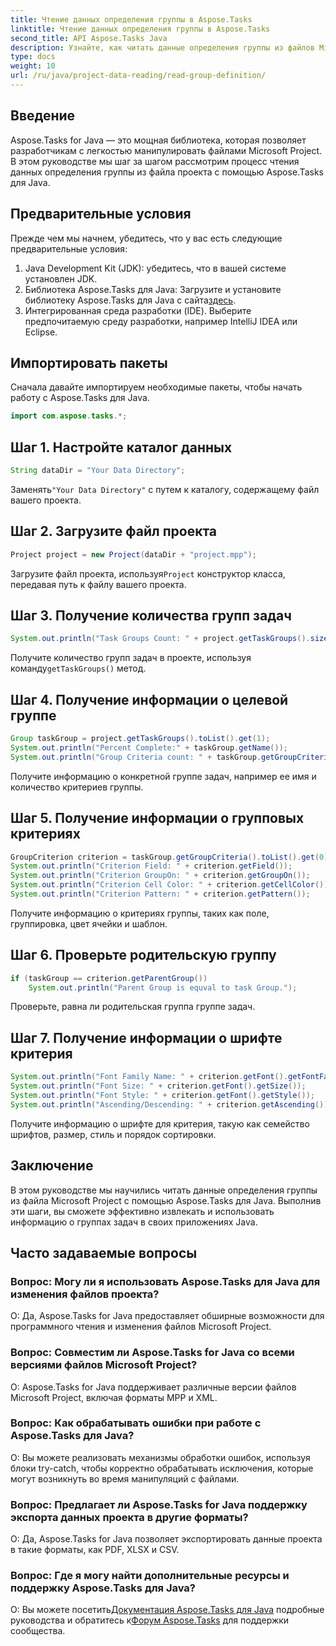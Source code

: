 ```yaml
---
title: Чтение данных определения группы в Aspose.Tasks
linktitle: Чтение данных определения группы в Aspose.Tasks
second_title: API Aspose.Tasks Java
description: Узнайте, как читать данные определения группы из файлов Microsoft Project с помощью Aspose.Tasks для Java. Следуйте нашему пошаговому руководству.
type: docs
weight: 10
url: /ru/java/project-data-reading/read-group-definition/
---
```

## Введение
Aspose.Tasks for Java — это мощная библиотека, которая позволяет разработчикам с легкостью манипулировать файлами Microsoft Project. В этом руководстве мы шаг за шагом рассмотрим процесс чтения данных определения группы из файла проекта с помощью Aspose.Tasks для Java.
## Предварительные условия
Прежде чем мы начнем, убедитесь, что у вас есть следующие предварительные условия:
1. Java Development Kit (JDK): убедитесь, что в вашей системе установлен JDK.
2.  Библиотека Aspose.Tasks для Java: Загрузите и установите библиотеку Aspose.Tasks для Java с сайта[здесь](https://releases.aspose.com/tasks/java/).
3. Интегрированная среда разработки (IDE). Выберите предпочитаемую среду разработки, например IntelliJ IDEA или Eclipse.

## Импортировать пакеты
Сначала давайте импортируем необходимые пакеты, чтобы начать работу с Aspose.Tasks для Java.
```java
import com.aspose.tasks.*;
```
## Шаг 1. Настройте каталог данных
```java
String dataDir = "Your Data Directory";
```
 Заменять`"Your Data Directory"` с путем к каталогу, содержащему файл вашего проекта.
## Шаг 2. Загрузите файл проекта
```java
Project project = new Project(dataDir + "project.mpp");
```
 Загрузите файл проекта, используя`Project` конструктор класса, передавая путь к файлу вашего проекта.
## Шаг 3. Получение количества групп задач
```java
System.out.println("Task Groups Count: " + project.getTaskGroups().size());
```
 Получите количество групп задач в проекте, используя команду`getTaskGroups()` метод.
## Шаг 4. Получение информации о целевой группе
```java
Group taskGroup = project.getTaskGroups().toList().get(1);
System.out.println("Percent Complete:" + taskGroup.getName());
System.out.println("Group Criteria count: " + taskGroup.getGroupCriteria().size());
```
Получите информацию о конкретной группе задач, например ее имя и количество критериев группы.
## Шаг 5. Получение информации о групповых критериях
```java
GroupCriterion criterion = taskGroup.getGroupCriteria().toList().get(0);
System.out.println("Criterion Field: " + criterion.getField());
System.out.println("Criterion GroupOn: " + criterion.getGroupOn());
System.out.println("Criterion Cell Color: " + criterion.getCellColor());
System.out.println("Criterion Pattern: " + criterion.getPattern());
```
Получите информацию о критериях группы, таких как поле, группировка, цвет ячейки и шаблон.
## Шаг 6. Проверьте родительскую группу
```java
if (taskGroup == criterion.getParentGroup())
    System.out.println("Parent Group is equval to task Group.");
```
Проверьте, равна ли родительская группа группе задач.
## Шаг 7. Получение информации о шрифте критерия
```java
System.out.println("Font Family Name: " + criterion.getFont().getFontFamily());
System.out.println("Font Size: " + criterion.getFont().getSize());
System.out.println("Font Style: " + criterion.getFont().getStyle());
System.out.println("Ascending/Descending: " + criterion.getAscending());
```
Получите информацию о шрифте для критерия, такую как семейство шрифтов, размер, стиль и порядок сортировки.

## Заключение
В этом руководстве мы научились читать данные определения группы из файла Microsoft Project с помощью Aspose.Tasks для Java. Выполнив эти шаги, вы сможете эффективно извлекать и использовать информацию о группах задач в своих приложениях Java.
## Часто задаваемые вопросы
### Вопрос: Могу ли я использовать Aspose.Tasks для Java для изменения файлов проекта?
О: Да, Aspose.Tasks for Java предоставляет обширные возможности для программного чтения и изменения файлов Microsoft Project.
### Вопрос: Совместим ли Aspose.Tasks for Java со всеми версиями файлов Microsoft Project?
О: Aspose.Tasks for Java поддерживает различные версии файлов Microsoft Project, включая форматы MPP и XML.
### Вопрос: Как обрабатывать ошибки при работе с Aspose.Tasks для Java?
О: Вы можете реализовать механизмы обработки ошибок, используя блоки try-catch, чтобы корректно обрабатывать исключения, которые могут возникнуть во время манипуляций с файлами.
### Вопрос: Предлагает ли Aspose.Tasks for Java поддержку экспорта данных проекта в другие форматы?
О: Да, Aspose.Tasks for Java позволяет экспортировать данные проекта в такие форматы, как PDF, XLSX и CSV.
### Вопрос: Где я могу найти дополнительные ресурсы и поддержку Aspose.Tasks для Java?
 О: Вы можете посетить[Документация Aspose.Tasks для Java](https://reference.aspose.com/tasks/java/) подробные руководства и обратитесь к[Форум Aspose.Tasks](https://forum.aspose.com/c/tasks/15) для поддержки сообщества.